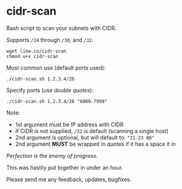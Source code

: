# cidr-scan
Bash script to scan your subnets with CIDR. 

Supports `/24` through `/30`, and `/32`.

```
wget liew.co/cidr-scan
chmod u+x cidr-scan
```

Most common use (default ports used): 

```
./cidr-scan.sh 1.2.3.4/26
```

Specify ports (use _double quotes_):

```
./cidr-scan.sh 1.2.3.4/26 "6000-7999"
```

Note:
* 1st argument must be IP address with CIDR
* If CIDR is not supplied, `/32` is default (scanning a single host)
* 2nd argument is optional, but will default to: `"21-23 80"`
* 2nd argument **MUST** be wrapped in quotes if it has a space it in

_Perfection is the enemy of progress._

This was hastily put together in under an hour.

Please send me any feedback, updates, bugfixes.
